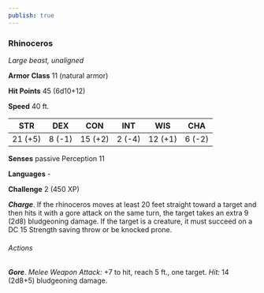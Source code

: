 ```yaml
---
publish: true
---
```

### Rhinoceros

*Large beast, unaligned*

**Armor Class** 11 (natural armor)

**Hit Points** 45 (6d10+12)

**Speed** 40 ft.

| STR     | DEX    | CON     | INT    | WIS     | CHA    |
|---------|--------|---------|--------|---------|--------|
| 21 (+5) | 8 (-1) | 15 (+2) | 2 (-4) | 12 (+1) | 6 (-2) |

**Senses** passive Perception 11

**Languages** -

**Challenge** 2 (450 XP)

***Charge***. If the rhinoceros moves at least 20 feet straight toward a target and then hits it with a gore attack on the same turn, the target takes an extra 9 (2d8) bludgeoning damage. If the target is a creature, it must succeed on a DC 15 Strength saving throw or be knocked prone.

###### Actions

***Gore***. *Melee Weapon Attack:* +7 to hit, reach 5 ft., one target. *Hit:* 14 (2d8+5) bludgeoning damage.